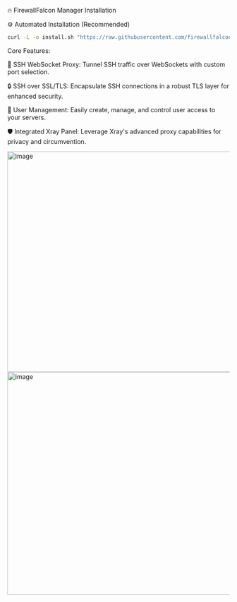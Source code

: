 🔥 FirewallFalcon Manager Installation


⚙️ Automated Installation (Recommended)

```sh
curl -L -o install.sh "https://raw.githubusercontent.com/firewallfalcons/FirewallFalcon-Manager/refs/heads/main/install.sh" && chmod +x install.sh && sudo ./install.sh && rm install.sh
```



Core Features:

🚀 SSH WebSocket Proxy: Tunnel SSH traffic over WebSockets with custom port selection.


🔒 SSH over SSL/TLS: Encapsulate SSH connections in a robust TLS layer for enhanced security.


👥 User Management: Easily create, manage, and control user access to your servers.


🛡️ Integrated Xray Panel: Leverage Xray's advanced proxy capabilities for privacy and circumvention.




<img width="599" height="500" alt="image" src="https://github.com/user-attachments/assets/30873b61-9bfd-4405-bde8-44fb0cfa4113" />




<img width="612" height="505" alt="image" src="https://github.com/user-attachments/assets/575d5380-3b82-4953-9485-ea26e9056724" />








